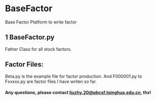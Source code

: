 # BaseFactor
Base Factor Platform to write factor

## 1 BaseFactor.py
Father Class for all stock factors. 

## Factor Files:
Beta.py is the example file for factor production. And F000001.py to Fxxxxx.py are factor files I have writen so far.

#### Any questions, please contact liuzhy.20@pbcsf.tsinghua.edu.cn, thx!
